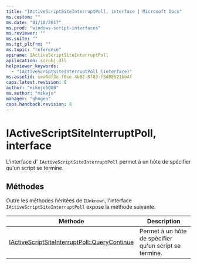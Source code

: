 ```yaml
---
title: "IActiveScriptSiteInterruptPoll, interface | Microsoft Docs"
ms.custom: ""
ms.date: "01/18/2017"
ms.prod: "windows-script-interfaces"
ms.reviewer: ""
ms.suite: ""
ms.tgt_pltfrm: ""
ms.topic: "reference"
apiname: IActiveScriptSiteInterruptPoll
apilocation: scrobj.dll
helpviewer_keywords: 
  - "IActiveScriptSiteInterruptPoll (interface)"
ms.assetid: cea6df3e-f6ce-4b82-8f83-f5d88621bb4f
caps.latest.revision: 8
author: "mikejo5000"
ms.author: "mikejo"
manager: "ghogen"
caps.handback.revision: 8
---
```

# IActiveScriptSiteInterruptPoll, interface
L'interface d' `IActiveScriptSiteInterruptPoll` permet à un hôte de spécifier qu'un script se termine.  
  
## Méthodes  
 Outre les méthodes héritées de `IUnknown`, l'interface `IActiveScriptSiteInterruptPoll` expose la méthode suivante.  
  
|Méthode|Description|  
|-------------|-----------------|  
|[IActiveScriptSiteInterruptPoll::QueryContinue](../../winscript/reference/iactivescriptsiteinterruptpoll-querycontinue.md)|Permet à un hôte de spécifier qu'un script se termine.|